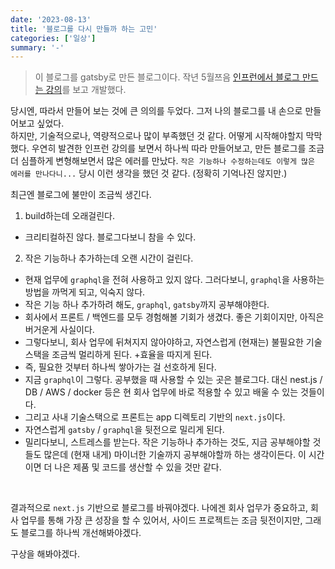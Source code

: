 ```yaml
---
date: '2023-08-13'
title: '블로그를 다시 만들까 하는 고민'
categories: ['일상']
summary: '-'
---
```


> 이 블로그를 gatsby로 만든 블로그이다. 작년 5월쯔음 [인프런에서 블로그 만드는 강의](https://www.inflearn.com/course/gatsby-%EA%B8%B0%EC%88%A0%EB%B8%94%EB%A1%9C%EA%B7%B8/dashboard)를 보고 개발했다.

당시엔, 따라서 만들어 보는 것에 큰 의의를 두었다. 그저 나의 블로그를 내 손으로 만들어보고 싶었다.  
하지만, 기술적으로나, 역량적으로나 많이 부족했던 것 같다. 어떻게 시작해야할지 막막했다.
우연히 발견한 인프런 강의를 보면서 하나씩 따라 만들어보고, 만든 블로그를 조금 더 심플하게 변형해보면서 많은 에러를 만났다.
`작은 기능하나 수정하는데도 이렇게 많은 에러를 만나다니...`
당시 이런 생각을 했던 것 같다. (정확히 기억나진 않지만.)

최근엔 블로그에 불만이 조금씩 생긴다.

1. build하는데 오래걸린다.

- 크리티컬하진 않다. 블로그다보니 참을 수 있다.

2. 작은 기능하나 추가하는데 오랜 시간이 걸린다.

- 현재 업무에 `graphql`을 전혀 사용하고 있지 않다. 그러다보니, `graphql`을 사용하는 방법을 까먹게 되고, 익숙지 않다.
- 작은 기능 하나 추가하려 해도, `graphql`, `gatsby`까지 공부해야한다.
- 회사에서 프론트 / 백엔드를 모두 경험해볼 기회가 생겼다. 좋은 기회이지만, 아직은 버거운게 사실이다.
- 그렇다보니, 회사 업무에 뒤쳐지지 않아야하고, 자연스럽게 (현재는) 불필요한 기술스택을 조금씩 멀리하게 된다. +효율을 따지게 된다.
- 즉, 필요한 것부터 하나씩 쌓아가는 걸 선호하게 된다.
- 지금 `graphql`이 그렇다. 공부했을 때 사용할 수 있는 곳은 블로그다. 대신 nest.js / DB / AWS / docker 등은 현 회사 업무에 바로 적용할 수 있고 배울 수 있는 것들이다.
- 그리고 사내 기술스택으로 프론트는 app 디렉토리 기반의 `next.js`이다.
- 자연스럽게 `gatsby` / `graphql`을 뒷전으로 밀리게 된다.
- 밀리다보니, 스트레스를 받는다. 작은 기능하나 추가하는 것도, 지금 공부해야할 것들도 많은데 (현재 내게) 마이너한 기술까지 공부해야할까 하는 생각이든다. 이 시간이면 더 나은 제품 및 코드를 생산할 수 있을 것만 같다.

<br>

결과적으로 `next.js` 기반으로 블로그를 바꿔야겠다. 나에겐 회사 업무가 중요하고, 회사 업무를 통해 가장 큰 성장을 할 수 있어서, 사이드 프로젝트는 조금 뒷전이지만, 그래도 블로그를 하나씩 개선해봐야겠다.

구상을 해봐야겠다.
